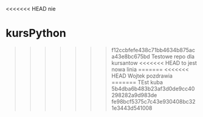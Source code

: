 <<<<<<< HEAD
nie

# kursPython
>>>>>>> f12ccbfefe438c71bb4634b875aca43e8bc675bd
Testowe repo dla kursantow
<<<<<<< HEAD
to jest nowa linia
=======
<<<<<<< HEAD
Wojtek pozdrawia
=======
TEst kuba
>>>>>>> 5b4dba6b483b23af3d0de9cc40298282a9d983de
>>>>>>> fe98bcf5375c7c43e930408bc321e3443d541008
